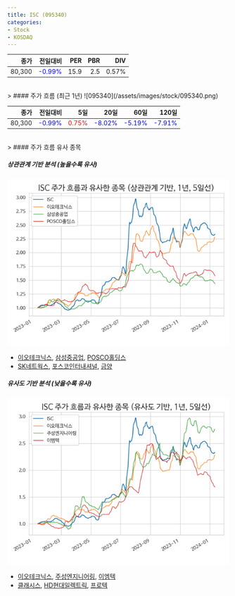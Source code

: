 ```yaml
---
title: ISC (095340)
categories:
- Stock
- KOSDAQ
---
```


|종가|전일대비|PER|PBR|DIV|
|---:|-------:|--:|--:|--:|
|80,300|<span style="color: blue">-0.99%</span>|15.9|2.5|0.57%|

<!-- more -->
<br>
> #### 주가 흐름 (최근 1년)
![095340](/assets/images/stock/095340.png)

|종가|전일대비|5일|20일|60일|120일|
|---:|-------:|--:|---:|---:|----:|
|80,300|<span style="color: blue">-0.99%</span>|<span style="color: red">0.75%</span>|<span style="color: blue">-8.02%</span>|<span style="color: blue">-5.19%</span>|<span style="color: blue">-7.91%</span>|

<br>
> #### 주가 흐름 유사 종목

##### 상관관계 기반 분석 (높을수록 유사)
![095340](/assets/images/stock/095340_corr.png)
- [이오테크닉스](/039030/), [삼성중공업](/010140/), [POSCO홀딩스](/005490/)
- [SK네트웍스](/001740/), [포스코인터내셔널](/047050/), [금양](/001570/)

##### 유사도 기반 분석 (낮을수록 유사)	
![095340](/assets/images/stock/095340_sim.png)
- [이오테크닉스](/039030/), [주성엔지니어링](/036930/), [이엠텍](/091120/)
- [클래시스](/214150/), [HD현대일렉트릭](/267260/), [프로텍](/053610/)